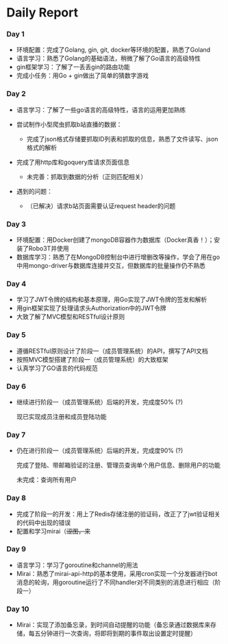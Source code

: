 # Daily Report

### Day 1

- 环境配置：完成了Golang, gin, git, docker等环境的配置，熟悉了Goland
- 语言学习：熟悉了Golang的基础语法，稍微了解了Go语言的高级特性
- gin框架学习：了解了一丢丢gin的路由功能
- 完成小任务：用Go + gin做出了简单的猜数字游戏

### Day 2

- 语言学习：了解了一些go语言的高级特性，语言的运用更加熟练
- 尝试制作小型爬虫抓取b站直播的数据：

  - 完成了json格式存储要抓取ID列表和抓取的信息，熟悉了文件读写、json格式的解析
- 完成了用http库和goquery库请求页面信息
  - 未完善：抓取到数据的分析（正则匹配相关）
- 遇到的问题：
  - （已解决）请求b站页面需要认证request header的问题

### Day 3

- 环境配置：用Docker创建了mongoDB容器作为数据库（Docker真香！）；安装了Robo3T并使用
- 数据库学习：熟悉了在MongoDB控制台中进行增删改等操作，学会了用在go中用mongo-driver与数据库连接并交互，但数据库的批量操作仍不熟悉

### Day 4

- 学习了JWT令牌的结构和基本原理，用Go实现了JWT令牌的签发和解析
- 用gin框架实现了处理请求头Authorization中的JWT令牌
- 大致了解了MVC模型和RESTful设计原则

### Day 5

- 遵循RESTful原则设计了阶段一（成员管理系统）的API，撰写了API文档
- 按照MVC模型搭建了阶段一（成员管理系统）的大致框架
- 认真学习了GO语言的代码规范

### Day 6

- 继续进行阶段一（成员管理系统）后端的开发，完成度50% (?)

  现已实现成员注册和成员登陆功能

### Day 7

- 仍在进行阶段一（成员管理系统）后端的开发，完成度90% (?)

  完成了登陆、带邮箱验证的注册、管理员查询单个用户信息、删除用户的功能

  未完成：查询所有用户

### Day 8

- 完成了阶段一的开发：用上了Redis存储注册的验证码，改正了了jwt验证相关的代码中出现的错误
- 配置和学习mirai（~~涩图，来~~

### Day 9

- 语言学习：学习了goroutine和channel的用法
- Mirai：熟悉了mirai-api-http的基本使用，采用cron实现一个分发器进行bot消息的轮询，用goroutine运行了不同handler对不同类别的消息进行相应（阶段一）

### Day 10

- Mirai：实现了添加备忘录，到时间自动提醒的功能（备忘录通过数据库来存储，每五分钟进行一次查询，将即将到期的事件取出设置定时提醒）